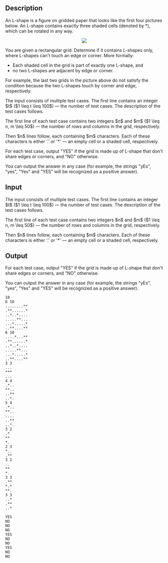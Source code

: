 ## Description

<div><p>An L-shape is a figure on gridded paper that looks like the first four pictures below. An L-shape contains exactly three shaded cells (denoted by <span class="tex-font-style-tt">*</span>), which can be rotated in any way.</p><center> <img class="tex-graphics" src="file://A5vKCFEB.png" style="max-width: 100.0%;max-height: 100.0%;"> </center><p>You are given a rectangular grid. Determine if it contains L-shapes only, where L-shapes can't touch an edge or corner. More formally: </p><ul> <li> Each shaded cell in the grid is part of exactly one L-shape, and </li><li> no two L-shapes are adjacent by edge or corner. </li></ul><p>For example, the last two grids in the picture above <span class="tex-font-style-bf">do not</span> satisfy the condition because the two L-shapes touch by corner and edge, respectively.</p></div><div class="input-specification"><p>The input consists of multiple test cases. The first line contains an integer $t$ ($1 \leq t \leq 100$)&nbsp;— the number of test cases. The description of the test cases follows.</p><p>The first line of each test case contains two integers $n$ and $m$ ($1 \leq n, m \leq 50$)&nbsp;— the number of rows and columns in the grid, respectively.</p><p>Then $n$ lines follow, each containing $m$ characters. Each of these characters is either '<span class="tex-font-style-tt">.</span>' or '<span class="tex-font-style-tt">*</span>'&nbsp;— an empty cell or a shaded cell, respectively.</p></div><div class="output-specification"><p>For each test case, output "<span class="tex-font-style-tt">YES</span>" if the grid is made up of L-shape that don't share edges or corners, and "<span class="tex-font-style-tt">NO</span>" otherwise.</p><p>You can output the answer in any case (for example, the strings "<span class="tex-font-style-tt">yEs</span>", "<span class="tex-font-style-tt">yes</span>", "<span class="tex-font-style-tt">Yes</span>" and "<span class="tex-font-style-tt">YES</span>" will be recognized as a positive answer).</p></div>

## Input

<p>The input consists of multiple test cases. The first line contains an integer $t$ ($1 \leq t \leq 100$)&nbsp;— the number of test cases. The description of the test cases follows.</p><p>The first line of each test case contains two integers $n$ and $m$ ($1 \leq n, m \leq 50$)&nbsp;— the number of rows and columns in the grid, respectively.</p><p>Then $n$ lines follow, each containing $m$ characters. Each of these characters is either '<span class="tex-font-style-tt">.</span>' or '<span class="tex-font-style-tt">*</span>'&nbsp;— an empty cell or a shaded cell, respectively.</p>

## Output

<p>For each test case, output "<span class="tex-font-style-tt">YES</span>" if the grid is made up of L-shape that don't share edges or corners, and "<span class="tex-font-style-tt">NO</span>" otherwise.</p><p>You can output the answer in any case (for example, the strings "<span class="tex-font-style-tt">yEs</span>", "<span class="tex-font-style-tt">yes</span>", "<span class="tex-font-style-tt">Yes</span>" and "<span class="tex-font-style-tt">YES</span>" will be recognized as a positive answer).</p>





```input1|2,3,4,5,6,7,8,16,17,18,19,25,26,27,28,29,30,35,36,37,42,43,44,45
10
6 10
........**
.**......*
..*..*....
.....**...
...*.....*
..**....**
6 10
....*...**
.**......*
..*..*....
.....**...
...*.....*
..**....**
3 3
...
***
...
4 4
.*..
**..
..**
..*.
5 4
.*..
**..
....
..**
..*.
3 2
.*
**
*.
2 3
*..
.**
3 2
..
**
*.
3 3
.**
*.*
**.
3 3
..*
.**
..*
```




```output1
YES
NO
NO
NO
YES
NO
NO
YES
NO
NO
```


